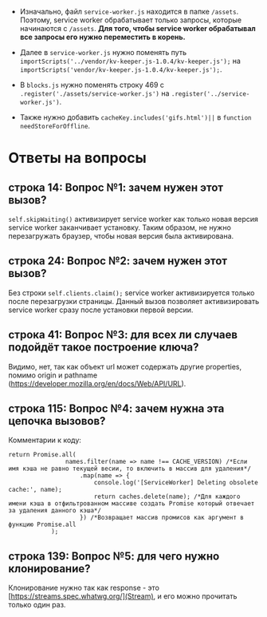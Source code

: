 * Изначально, файл `service-worker.js` находится в папке `/assets`. Поэтому, service worker обрабатывает только запросы, которые начинаются с `/assets`. **Для того, чтобы service worker обрабатывал все запросы его нужно переместить в корень.**

* Далее в `service-worker.js` нужно поменять путь `importScripts('../vendor/kv-keeper.js-1.0.4/kv-keeper.js');` на `importScripts('vendor/kv-keeper.js-1.0.4/kv-keeper.js');`.

* В `blocks.js` нужно поменять строку 469 с `.register('./assets/service-worker.js')` на `.register('../service-worker.js')`.

* Также нужно добавить `cacheKey.includes('gifs.html')||` в `function needStoreForOffline`.

# Ответы на вопросы

## строка 14: Вопрос №1: зачем нужен этот вызов?

`self.skipWaiting()` активизирует service worker как только новая версия service worker заканчивает установку. Таким образом, не нужно перезагружать браузер, чтобы новая версия была активирована.

## строка 24: Вопрос №2: зачем нужен этот вызов?

Без строки `self.clients.claim();` service worker активизируется только после перезагрузки страницы. Данный вызов позволяет активизировать service worker сразу после установки первой версии.

## строка 41: Вопрос №3: для всех ли случаев подойдёт такое построение ключа?

Видимо, нет, так как объект url может содержать другие properties, помимо origin и pathname (https://developer.mozilla.org/en/docs/Web/API/URL).

## строка 115: Вопрос №4: зачем нужна эта цепочка вызовов?

Комментарии к коду:
```
return Promise.all(
                names.filter(name => name !== CACHE_VERSION) /*Если имя кэша не равно текущей весии, то включить в массив для удаления*/
                    .map(name => {
                        console.log('[ServiceWorker] Deleting obsolete cache:', name);
                        return caches.delete(name); /*Для каждого имени кэша в отфильтрованном массиве создать Promise который отвечает за удаления данного кэша*/
                    }) /*Возвращает массив промисов как аргумент в функцию Promise.all
            );

```

## строка 139: Вопрос №5: для чего нужно клонирование?

Клонирование нужно так как response - это [https://streams.spec.whatwg.org/](Stream), и его можно прочитать только один раз.

